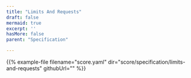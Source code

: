 ```yaml
---
title: "Limits And Requests"
draft: false
mermaid: true
excerpt: ''
hasMore: false
parent: "Specification"

---
```




{{% example-file filename="score.yaml" dir="score/specification/limits-and-requests" githubUrl="" %}}
